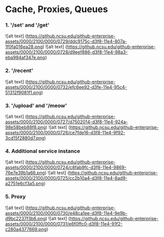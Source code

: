Cache, Proxies, Queues
=========================

### 1. '/set' and '/get'

![alt text] (https://github.ncsu.edu/github-enterprise-assets/0000/2100/0000/0729/ddc9175c-d3f8-11e4-807a-1f0fa016ea28.png)
![alt text] (https://github.ncsu.edu/github-enterprise-assets/0000/2100/0000/0728/d9eef886-d3f8-11e4-98a3-eba984af347e.png)

### 2. '/recent'

![alt text] (https://github.ncsu.edu/github-enterprise-assets/0000/2100/0000/0732/efc6ee92-d3fe-11e4-95c4-51312f9081f1.png)

### 3. '/upload' and '/meow'

![alt text] (https://github.ncsu.edu/github-enterprise-assets/0000/2100/0000/0727/d7502014-d3f8-11e4-924a-98e58beb88f8.png)
![alt text] (https://github.ncsu.edu/github-enterprise-assets/0000/2100/0000/0726/ce7fde16-d3f8-11e4-9f92-3cd15f2880d7.png)

### 4. Additional service instance

![alt text] (https://github.ncsu.edu/github-enterprise-assets/0000/2100/0000/0724/c8fab9fc-d3f8-11e4-9869-76e7e39b1a66.png)
![alt test] (https://github.ncsu.edu/github-enterprise-assets/0000/2100/0000/0725/cc2b10a4-d3f8-11e4-8ad9-a2751e6cf3a5.png)

### 5. Proxy

![alt text] (https://github.ncsu.edu/github-enterprise-assets/0000/2100/0000/0730/e48ca1ee-d3f8-11e4-9e9b-d9bc2237f3b6.png)
![alt text] (https://github.ncsu.edu/github-enterprise-assets/0000/2100/0000/0731/e6f0ffc0-d3f8-11e4-91f2-c280a4377669.png)
